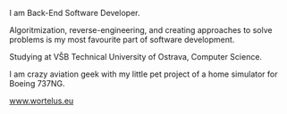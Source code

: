 I am Back-End Software Developer.

Algoritmization, reverse-engineering, and creating approaches to solve problems is my most favourite part of software development.

Studying at VŠB Technical University of Ostrava, Computer Science.

I am crazy aviation geek with my little pet project of a home simulator for Boeing 737NG.

www.wortelus.eu

